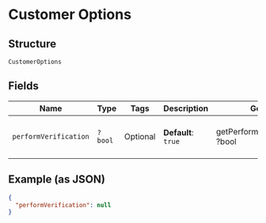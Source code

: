 
# Customer Options

## Structure

`CustomerOptions`

## Fields

| Name | Type | Tags | Description | Getter | Setter |
|  --- | --- | --- | --- | --- | --- |
| `performVerification` | `?bool` | Optional | **Default**: `true` | getPerformVerification(): ?bool | setPerformVerification(?bool performVerification): void |

## Example (as JSON)

```json
{
  "performVerification": null
}
```

